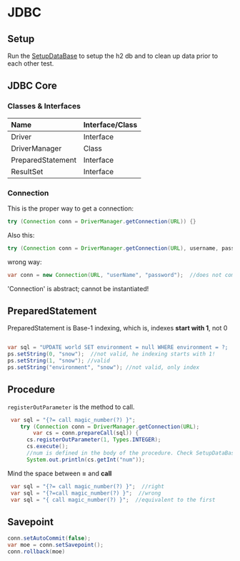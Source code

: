 # JDBC
## Setup
Run the [SetupDataBase](src/main/java/org/enricogiurin/ocp17/ch15/SetupDataBase.java) 
to setup the h2 db and to clean up data prior to each other test.

## JDBC Core
### Classes & Interfaces
| Name              | Interface/Class | 
|:------------------|:----------------|
| Driver            | Interface       |
| DriverManager     | Class           |
| PreparedStatement | Interface       |
| ResultSet         | Interface       |


### Connection
This is the proper way to get a connection:
```java
try (Connection conn = DriverManager.getConnection(URL)) {}
```

Also this:
```java
try (Connection conn = DriverManager.getConnection(URL), username, password) {}
```

wrong way:
```java
var conn = new Connection(URL, "userName", "password");  //does not compile!
```
'Connection' is abstract; cannot be instantiated!   


## PreparedStatement
PreparedStatement is Base-1 indexing, which is, indexes **start with 1**, not 0
```java

var sql = "UPDATE world SET environment = null WHERE environment = ?;
ps.setString(0, "snow");  //not valid, he indexing starts with 1!
ps.setString(1, "snow"); //valid
ps.setString("environment", "snow"); //not valid, only index

```

## Procedure
`registerOutParameter` is the method to call.
```java
 var sql = "{?= call magic_number(?) }";
    try (Connection conn = DriverManager.getConnection(URL);
        var cs = conn.prepareCall(sql)) {
      cs.registerOutParameter(1, Types.INTEGER);
      cs.execute();
      //num is defined in the body of the procedure. Check SetupDataBase
      System.out.println(cs.getInt("num"));
```

Mind the space between **=** and **call**
```java
 var sql = "{?= call magic_number(?) }";  //right
 var sql = "{?=call magic_number(?) }";  //wrong
 var sql = "{ call magic_number(?) }";  //equivalent to the first

```
## Savepoint
```java
conn.setAutoCommit(false);
var moe = conn.setSavepoint();
conn.rollback(moe)
```